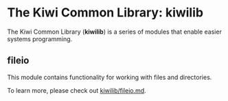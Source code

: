 # The Kiwi Common Library: kiwilib

The Kiwi Common Library (**kiwilib**) is a series of modules that enable easier systems programming.

## fileio

This module contains functionality for working with files and directories.

To learn more, please check out [kiwilib/fileio.md](kiwilib/fileio.md).